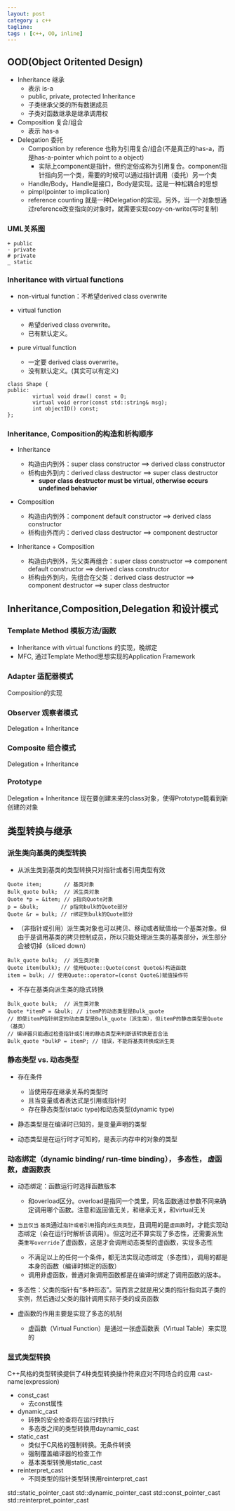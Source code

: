 ```yaml
---
layout: post
category : c++
tagline:
tags : [c++, OO, inline]
---
```


## OOD(Object Oritented Design)
- Inheritance 继承
	- 表示 is-a
	- public, private, protected Inheritance
	- 子类继承父类的所有数据成员
	- 子类对函数继承是继承调用权
- Composition 复合/组合
	- 表示 has-a
- Delegation 委托
	- Composition by reference 也称为引用复合/组合(不是真正的has-a，而是has-a-pointer which point to a object)
		- 实际上component是指针，但约定俗成称为引用复合。component指针指向另一个类，需要的时候可以通过指针调用（委托）另一个类
	- Handle/Body。Handle是接口，Body是实现。这是一种松耦合的思想
	- pimpl(pointer to implication)
	- reference counting 就是一种Delegation的实现。另外，当一个对象想通过reference改变指向的对象时，就需要实现copy-on-write(写时复制)

### UML关系图
```
+ public
- private
# private
_ static

```

### Inheritance with virtual functions
- non-virtual function：不希望derived class overwrite

- virtual function
	- 希望derived class overwrite。
	- 已有默认定义。

- pure virtual function
	- 一定要 derived class overwrite。
	- 没有默认定义。(其实可以有定义)

```
class Shape {
public:
		virtual void draw() const = 0;
		virtual void error(const std::string& msg);
		int objectID() const;
};
```

### Inheritance, Composition的构造和析构顺序
- Inheritance
	- 构造由内到外：super class constructor ==> derived class constructor
	- 析构由外到内：derived class destructor ==> super class destructor
		- **super class destructor must be virtual, otherwise occurs undefined behavior**

- Composition
	- 构造由内到外：component default constructor ==> derived class constructor
	- 析构由外而内：derived class destructor ==> component destructor

- Inheritance + Composition
	- 构造由内到外，先父类再组合：super class constructor ==> component default constructor ==> derived class constructor
	- 析构由外到内，先组合在父类：derived class destructor ==> component destructor ==> super class destructor


## Inheritance,Composition,Delegation 和设计模式
### Template Method 模板方法/函数
- Inheritance with virtual functions 的实现，晚绑定
- MFC, 通过Template Method思想实现的Application Framework

### Adapter 适配器模式
Composition的实现

### Observer 观察者模式
Delegation + Inheritance

### Composite 组合模式
Delegation + Inheritance

### Prototype
Delegation + Inheritance
现在要创建未来的class对象，使得Prototype能看到新创建的对象


## 类型转换与继承

### 派生类向基类的类型转换

- 从派生类到基类的类型转换只对指针或者引用类型有效
```
Quote item;       // 基类对象
Bulk_quote bulk;  // 派生类对象
Quote *p = &item; // p指向Quote对象
p = &bulk;       // p指向bulk的Quote部分
Quote &r = bulk; // r绑定到bulk的Quote部分
```

- （非指针或引用）派生类对象也可以拷贝、移动或者赋值给一个基类对象。但由于是调用基类的拷贝控制成员，所以只能处理派生类的基类部分，派生部分会被切掉（sliced down）
```
Bulk_quote bulk;  // 派生类对象
Quote item(bulk); // 使用Quote::Quote(const Quote&)构造函数
item = bulk; // 使用Quote::operator=(const Quote&)赋值操作符
```

- 不存在基类向派生类的隐式转换
```
Bulk_quote bulk;  // 派生类对象
Quote *itemP = &bulk; // itemP的动态类型是Bulk_quote
// 即使itemP指针绑定的动态类型是Bulk_quote（派生类），但itemP的静态类型是Quote（基类）
// 编译器只能通过检查指针或引用的静态类型来判断该转换是否合法
Bulk_quote *bulkP = itemP; // 错误，不能将基类转换成派生类
```

### 静态类型 vs. 动态类型
- 存在条件
	- 当使用存在继承关系的类型时
	- 且当变量或者表达式是引用或指针时
	- 存在静态类型(static type)和动态类型(dynamic type)

- 静态类型是在编译时已知的，是变量声明的类型
- 动态类型是在运行时才可知的，是表示内存中的对象的类型

### 动态绑定（dynamic binding/ run-time binding）， 多态性， 虚函数，虚函数表

- 动态绑定：函数运行时选择函数版本
	- 和overload区分。overload是指同一个类里，同名函数通过参数不同来确定调用哪个函数。注意和返回值无关，和继承无关，和virtual无关

- `当且仅当` `基类`通过`指针或者引用`指向`派生类类型`，且调用的是`虚函数`时，才能实现动态绑定（会在运行时解析该调用）。但这时还不算实现了多态性，还需要派生类`重写override`了虚函数，这是才会调用动态类型的虚函数，实现多态性
	- 不满足以上的任何一个条件，都无法实现动态绑定（多态性），调用的都是本身的函数（编译时绑定的函数）
	- 调用非虚函数，普通对象调用函数都是在编译时绑定了调用函数的版本。

- 多态性：父类的指针有“多种形态”。简而言之就是用父类的指针指向其子类的实例，然后通过父类的指针调用实际子类的成员函数

- 虚函数的作用主要是实现了多态的机制
	- 虚函数（Virtual Function）是通过一张虚函数表（Virtual Table）来实现的


### 显式类型转换
C++风格的类型转换提供了4种类型转换操作符来应对不同场合的应用
cast-name<type>(expression)

- const_cast
	- 去const属性
- dynamic_cast
	- 转换的安全检查将在运行时执行
	- 多态类之间的类型转换用daynamic_cast
- static_cast
	- 类似于C风格的强制转换。无条件转换
	- 强制覆盖编译器的检查工作
	- 基本类型转换用static_cast
- reinterpret_cast
	- 不同类型的指针类型转换用reinterpret_cast

std::static_pointer_cast
std::dynamic_pointer_cast
std::const_pointer_cast
std::reinterpret_pointer_cast
